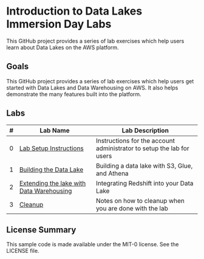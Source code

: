# Introduction to Data Lakes Immersion Day Labs
This GitHub project provides a series of lab exercises which help users learn about Data Lakes on the AWS platform.

## Goals
This GitHub project provides a series of lab exercises which help users get started with Data Lakes and Data Warehousing on AWS.  It also helps demonstrate the many features built into the platform.

## Labs
|# |Lab Name |Lab Description |
|---- |---- | ----|
|0 |[Lab Setup Instructions](setup/README.md) |Instructions for the account administrator to setup the lab for users |
|1 |[Building the Data Lake](lab1/README.md) |Building a data lake with S3, Glue, and Athena |
|2 |[Extending the lake with Data Warehousing](lab2/README.md) |Integrating Redshift into your Data Lake |
|3 |[Cleanup](cleanup/README.md) |Notes on how to cleanup when you are done with the lab |


## License Summary

This sample code is made available under the MIT-0 license. See the LICENSE file.
